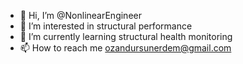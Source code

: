 - 👋 Hi, I’m @NonlinearEngineer
- 👀 I’m interested in structural performance
- 🌱 I’m currently learning structural health monitoring
- 📫 How to reach me ozandursunerdem@gmail.com

<!---
NonlinearEngineer/NonlinearEngineer is a ✨ special ✨ repository because its `README.md` (this file) appears on your GitHub profile.
You can click the Preview link to take a look at your changes.
--->
